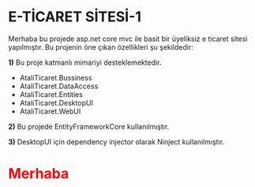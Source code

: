 # E-TİCARET SİTESİ-1

Merhaba bu projede asp.net core mvc ile basit bir üyeliksiz e ticaret sitesi yapılmıştır. Bu projenin öne çıkan özellikleri şu şekildedir:

**1)** Bu proje katmanlı mimariyi desteklemektedir.
		

 - AtaliTicaret.Bussiness
 - AtaliTicaret.DataAccess
 - AtaliTicaret.Entities
 - AtaliTicaret.DesktopUI
 - AtaliTicaret.WebUI

 
 **2)** Bu projede EntityFrameworkCore kullanılmıştır.
 
 **3)** DesktopUI için dependency injector olarak Ninject kullanılmıştır.

<div style="color: red;">
    <h1>Merhaba</h1>
</div>
